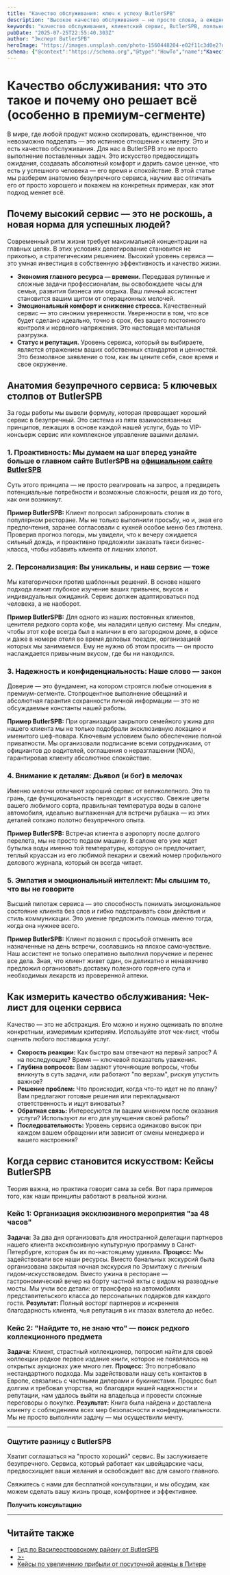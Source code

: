 ```yaml
---
title: "Качество обслуживания: ключ к успеху ButlerSPB"
description: "Высокое качество обслуживания — не просто слова, а ежедневная работа команды ButlerSPB. Рассказываем о наших подходах, обучении персонала и метриках успеха."
keywords: "качество обслуживания, клиентский сервис, ButlerSPB, лояльность клиентов, стандарты сервиса, удовлетворенность клиентов"
pubDate: "2025-07-25T22:55:40.303Z"
author: "Эксперт ButlerSPB"
heroImage: "https://images.unsplash.com/photo-1560448204-e02f11c3d0e2?q=80&w=2070&auto=format&fit=crop"
schema: {"@context":"https://schema.org","@type":"HowTo","name":"Качество обслуживания: ключ к успеху ButlerSPB","description":"Высокое качество обслуживания — не просто слова, а ежедневная работа команды ButlerSPB. Рассказываем о наших подходах, обучении персонала и метриках успеха.","image":{"@type":"ImageObject","url":"https://images.unsplash.com/photo-1560448204-e02f11c3d0e2?q=80&w=2070&auto=format&fit=crop"},"aggregateRating":{"@type":"AggregateRating","ratingValue":"4.7","reviewCount":608,"bestRating":"5","worstRating":"1"},"publisher":{"@type":"Organization","name":"Блог ButlerSPB","logo":{"@type":"ImageObject","url":"https://butlerspb-blog.netlify.app/favicon.ico"}},"mainEntityOfPage":{"@type":"WebPage","@id":"https://butlerspb-blog.netlify.app/blog/kachestvo-obsluzhivaniya/"}}
---
```

# Качество обслуживания: что это такое и почему оно решает всё (особенно в премиум-сегменте)

В мире, где любой продукт можно скопировать, единственное, что невозможно подделать — это истинное отношение к клиенту. Это и есть качество обслуживания. Для нас в ButlerSPB это не просто выполнение поставленных задач. Это искусство предвосхищать ожидания, создавать абсолютный комфорт и дарить самое ценное, что есть у успешного человека — его время и спокойствие. В этой статье мы разберем анатомию безупречного сервиса, научим вас отличать его от просто хорошего и покажем на конкретных примерах, как этот подход меняет всё.

## Почему высокий сервис — это не роскошь, а новая норма для успешных людей?

Современный ритм жизни требует максимальной концентрации на главных целях. В этих условиях делегирование становится не прихотью, а стратегическим решением. Высокий уровень сервиса — это умная инвестиция в собственную эффективность и качество жизни.

*   **Экономия главного ресурса — времени.** Передавая рутинные и сложные задачи профессионалам, вы освобождаете часы для семьи, развития бизнеса или отдыха. Ваш личный ассистент становится вашим щитом от операционных мелочей.
*   **Эмоциональный комфорт и снижение стресса.** Качественный сервис — это синоним уверенности. Уверенности в том, что все будет сделано идеально, точно в срок, без вашего постоянного контроля и нервного напряжения. Это настоящая ментальная разгрузка.
*   **Статус и репутация.** Уровень сервиса, который вы выбираете, является отражением ваших собственных стандартов и ценностей. Это безмолвное заявление о том, как вы цените себя, свое время и свое окружение.

## Анатомия безупречного сервиса: 5 ключевых столпов от ButlerSPB

За годы работы мы вывели формулу, которая превращает хороший сервис в безупречный. Это система из пяти взаимосвязанных принципов, лежащих в основе каждой нашей услуги, будь то VIP-консьерж сервис или комплексное управление вашими делами.

### 1. Проактивность: Мы думаем на шаг вперед узнайте больше о главном сайте ButlerSPB на <a href="https://butlerspb.ru" target="_blank" rel="nofollow">официальном сайте ButlerSPB</a>

Суть этого принципа — не просто реагировать на запрос, а предвидеть потенциальные потребности и возможные сложности, решая их до того, как они возникнут.

**Пример ButlerSPB:** Клиент попросил забронировать столик в популярном ресторане. Мы не только выполнили просьбу, но и, зная его предпочтения, заранее согласовали с кухней особое меню без глютена. Проверив прогноз погоды, мы увидели, что к вечеру ожидается сильный дождь, и проактивно предложили заказать такси бизнес-класса, чтобы избавить клиента от лишних хлопот.

### 2. Персонализация: Вы уникальны, и наш сервис — тоже

Мы категорически против шаблонных решений. В основе нашего подхода лежит глубокое изучение ваших привычек, вкусов и индивидуальных ожиданий. Сервис должен адаптироваться под человека, а не наоборот.

**Пример ButlerSPB:** Для одного из наших постоянных клиентов, ценителя редкого сорта кофе, мы наладили целую систему. Мы следим, чтобы этот кофе всегда был в наличии в его загородном доме, в офисе и даже в номере отеля во время деловых поездок, организацией которых мы занимаемся. Ему не нужно об этом просить — он просто наслаждается привычным вкусом, где бы ни находился.

### 3. Надежность и конфиденциальность: Наше слово — закон

Доверие — это фундамент, на котором строятся любые отношения в премиум-сегменте. Стопроцентное выполнение обещаний и абсолютная гарантия сохранности личной информации — это не обсуждаемые константы нашей работы.

**Пример ButlerSPB:** При организации закрытого семейного ужина для нашего клиента мы не только подобрали эксклюзивную локацию и именитого шеф-повара. Ключевым условием было обеспечение полной приватности. Мы организовали подписание всеми сотрудниками, от официантов до водителей, соглашения о неразглашении (NDA), гарантировав клиенту абсолютное спокойствие.

### 4. Внимание к деталям: Дьявол (и бог) в мелочах

Именно мелочи отличают хороший сервис от великолепного. Это та грань, где функциональность переходит в искусство. Свежие цветы вашего любимого сорта, правильная температура воды в салоне автомобиля, идеально выглаженная для встречи рубашка — из этих деталей соткано полотно безупречного опыта.

**Пример ButlerSPB:** Встречая клиента в аэропорту после долгого перелета, мы не просто подаем машину. В салоне его уже ждет бутылка воды именно той температуры, которую он предпочитает, теплый круассан из его любимой пекарни и свежий номер профильного делового журнала, который он всегда читает.

### 5. Эмпатия и эмоциональный интеллект: Мы слышим то, что вы не говорите

Высший пилотаж сервиса — это способность понимать эмоциональное состояние клиента без слов и гибко подстраивать свои действия и стиль коммуникации. Это умение предложить помощь именно тогда, когда она нужнее всего.

**Пример ButlerSPB:** Клиент позвонил с просьбой отменить все назначенные на день встречи, сославшись на плохое самочувствие. Наш ассистент не только оперативно выполнил поручение и перенес все дела. Зная, что клиент живет один, он деликатно и ненавязчиво предложил организовать доставку полезного горячего супа и необходимых лекарств из проверенной аптеки.

## Как измерить качество обслуживания: Чек-лист для оценки сервиса

Качество — это не абстракция. Его можно и нужно оценивать по вполне конкретным, измеримым критериям. Используйте этот чек-лист, чтобы оценить любого поставщика услуг.

*   **Скорость реакции:** Как быстро вам отвечают на первый запрос? А на последующие? Время — ключевой показатель уважения.
*   **Глубина вопросов:** Вам задают уточняющие вопросы, чтобы вникнуть в суть задачи, или работают "по верхам", рискуя упустить важное?
*   **Решение проблем:** Что происходит, когда что-то идет не по плану? Вам предлагают готовые решения или перекладывают ответственность и ищут виноватых?
*   **Обратная связь:** Интересуются ли вашим мнением после оказания услуги? Используют ли его для улучшения своей работы?
*   **Последовательность:** Уровень сервиса одинаково высок при каждом вашем обращении или зависит от смены менеджера и вашего настроения?

## Когда сервис становится искусством: Кейсы ButlerSPB

Теория важна, но практика говорит сама за себя. Вот пара примеров того, как наши принципы работают в реальной жизни.

### Кейс 1: Организация эксклюзивного мероприятия "за 48 часов"

**Задача:** За два дня организовать для иностранной делегации партнеров нашего клиента эксклюзивную культурную программу в Санкт-Петербурге, которая бы их по-настоящему удивила.
**Процесс:** Мы задействовали все наши ресурсы. Вместо банальных экскурсий была организована закрытая ночная экскурсия по Эрмитажу с личным гидом-искусствоведом. Вместо ужина в ресторане — гастрономический вечер на борту частной яхты с видом на разводные мосты. Мы учли все детали: от трансфера на автомобилях представительского класса до персональных подарков для каждого гостя.
**Результат:** Полный восторг партнеров и искренняя благодарность клиента, чья репутация в их глазах взлетела до небес.

### Кейс 2: "Найдите то, не знаю что" — поиск редкого коллекционного предмета

**Задача:** Клиент, страстный коллекционер, попросил найти для своей коллекции редкое первое издание книги, которое не появлялось на открытых аукционах уже много лет.
**Процесс:** Это потребовало нестандартного подхода. Мы задействовали нашу сеть контактов в Европе, связались с частными дилерами и букинистами. Процесс был долгим и требовал упорства, но благодаря нашей надежности и репутации, нам удалось выйти на владельца и провести сложные переговоры о покупке.
**Результат:** Книга была найдена и доставлена клиенту с соблюдением всех мер безопасности и конфиденциальности. Мы не просто выполнили задачу — мы осуществили мечту.

---

### Ощутите разницу с ButlerSPB

Хватит соглашаться на "просто хороший" сервис. Вы заслуживаете безупречного. Сервиса, который работает как швейцарские часы, предвосхищает ваши желания и освобождает вас для самого главного.

Свяжитесь с нами для бесплатной консультации, и мы обсудим, как можем сделать вашу жизнь проще, комфортнее и эффективнее.

**Получить консультацию**

---

## Читайте также

*   [Гид по Василеостровскому району от ButlerSPB](/blog/vasileostrovskiy-rayon/)
*   [>-](/blog/kak-sostavit-dogovor-arendy-maksimalno-zaschischayuschiy-sobstvennika/)
*   [Кейсы по увеличению прибыли от посуточной аренды в Питере](/blog/keysy-po-uvelicheniyu-pribyli-ot-posutochnoy-arendy-v-pitere/)

